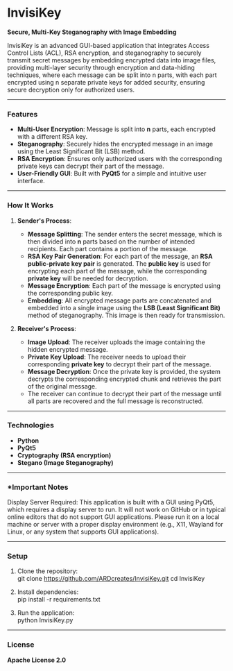 # **InvisiKey**  
**Secure, Multi-Key Steganography with Image Embedding**  

InvisiKey is an advanced GUI-based application that integrates Access Control Lists (ACL), RSA encryption, and steganography to securely transmit secret messages by embedding encrypted data into image files, providing multi-layer security through encryption and data-hiding techniques, where each message can be split into n parts, with each part encrypted using n separate private keys for added security, ensuring secure decryption only for authorized users.

---

### **Features**  
- **Multi-User Encryption**: Message is split into **n** parts, each encrypted with a different RSA key.  
- **Steganography**: Securely hides the encrypted message in an image using the Least Significant Bit (LSB) method.  
- **RSA Encryption**: Ensures only authorized users with the corresponding private keys can decrypt their part of the message.  
- **User-Friendly GUI**: Built with **PyQt5** for a simple and intuitive user interface.  

---

### **How It Works**  

1. **Sender's Process**:  
   - **Message Splitting**: The sender enters the secret message, which is then divided into **n** parts based on the number of intended recipients. Each part contains a portion of the message.  
   - **RSA Key Pair Generation**: For each part of the message, an **RSA public-private key pair** is generated. The **public key** is used for encrypting each part of the message, while the corresponding **private key** will be needed for decryption.  
   - **Message Encryption**: Each part of the message is encrypted using the corresponding public key.  
   - **Embedding**: All encrypted message parts are concatenated and embedded into a single image using the **LSB (Least Significant Bit)** method of steganography. This image is then ready for transmission.

2. **Receiver's Process**:  
   - **Image Upload**: The receiver uploads the image containing the hidden encrypted message.  
   - **Private Key Upload**: The receiver needs to upload their corresponding **private key** to decrypt their part of the message.  
   - **Message Decryption**: Once the private key is provided, the system decrypts the corresponding encrypted chunk and retrieves the part of the original message.  
   - The receiver can continue to decrypt their part of the message until all parts are recovered and the full message is reconstructed.

---

### **Technologies**  
- **Python**  
- **PyQt5**  
- **Cryptography (RSA encryption)**  
- **Stegano (Image Steganography)**  

---

### ***Important Notes**
Display Server Required: This application is built with a GUI using PyQt5, which requires a display server to run. It will not work on GitHub or in typical online editors that do not support GUI applications. Please run it on a local machine or server with a proper display environment (e.g., X11, Wayland for Linux, or any system that supports GUI applications).

---

### **Setup**  

1. Clone the repository:  
   git clone https://github.com/ARDcreates/InvisiKey.git
   cd InvisiKey
  

2. Install dependencies:  
   pip install -r requirements.txt


3. Run the application:  
   python InvisiKey.py

---

### **License**  
**Apache License 2.0**
